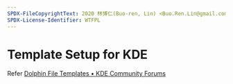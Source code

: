 ```yaml
---
SPDX-FileCopyrightText: 2020 林博仁(Buo-ren, Lin) <Buo.Ren.Lin@gmail.com>
SPDX-License-Identifier: WTFPL
---
```


# Template Setup for KDE

Refer [Dolphin File Templates • KDE Community Forums](https://forum.kde.org/viewtopic.php?f=66&t=75515)
